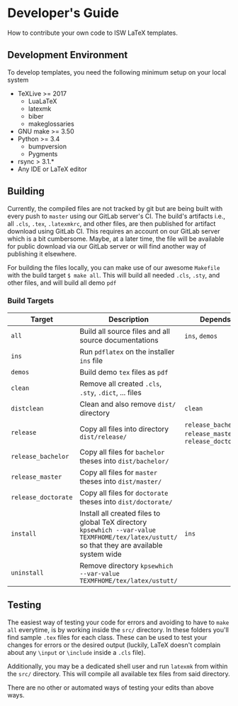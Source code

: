 # Developer's Guide

How to contribute your own code to ISW LaTeX templates.

## Development Environment

To develop templates, you need the following minimum setup on your local system

* TeXLive >= 2017
  * LuaLaTeX
  * latexmk
  * biber
  * makeglossaries
* GNU make >= 3.50
* Python >= 3.4
  * bumpversion
  * Pygments
* rsync > 3.1.*
* Any IDE or LaTeX editor

## Building

Currently, the compiled files are not tracked by git but are being built with every push to `master` using our GitLab server's CI. The build's artifacts i.e., all `.cls`, `.tex`, `.latexmkrc`, and other files, are then published for artifact download using GitLab CI. This requires an account on our GitLab server which is a bit cumbersome. Maybe, at a later time, the file will be available for public download via our GitLab server or will find another way of publishing it elsewhere.

For building the files locally, you can make use of our awesome `Makefile` with the build target `$ make all`. This will build all needed `.cls`, `.sty`, and other files, and will build all demo `pdf`

### Build Targets

| Target | Description | Depends |
|--------|-------------|---------|
| `all` | Build all source files and all source documentations | `ins`, `demos` |
| `ins` | Run `pdflatex` on the installer `ins` file | |
| `demos` | Build demo `tex` files as `pdf` | |
| `clean` | Remove all created `.cls`, `.sty`, `.dict`, ... files | |
| `distclean` | Clean and also remove `dist/` directory | `clean` |
| `release` | Copy all files into directory `dist/release/` | `release_bachelor`, `release_master`, `release_doctorate` |
| `release_bachelor` | Copy all files for `bachelor` theses into `dist/bachelor/` | |
| `release_master` | Copy all files for `master` theses into `dist/master/` | |
| `release_doctorate` | Copy all files for `doctorate` theses into `dist/doctorate/` | |
| `install` | Install all created files to global TeX directory `kpsewhich --var-value TEXMFHOME/tex/latex/ustutt/` so that they are available system wide | `ins` |
| `uninstall` | Remove directory `kpsewhich --var-value TEXMFHOME/tex/latex/ustutt/` | |

## Testing

The easiest way of testing your code for errors and avoiding to have to `make all` everytime, is by working inside the `src/` directory. In these folders you'll find sample `.tex` files for each class. These can be used to test your changes for errors or the desired output (luckily, LaTeX doesn't complain about any `\input` or `\include` inside a `.cls` file).

Additionally, you may be a dedicated shell user and run `latexmk` from within the `src/` directory. This will compile all available tex files from said directory.

There are no other or automated ways of testing your edits than above ways.